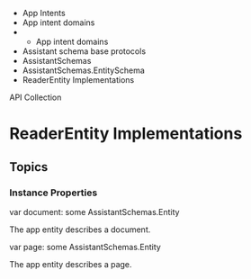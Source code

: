 

- App Intents
- App intent domains
- 
  - App intent domains
- Assistant schema base protocols
- AssistantSchemas
- AssistantSchemas.EntitySchema
-  ReaderEntity Implementations 

API Collection

# ReaderEntity Implementations

## Topics

### Instance Properties

var document: some AssistantSchemas.Entity

The app entity describes a document.

var page: some AssistantSchemas.Entity

The app entity describes a page.

